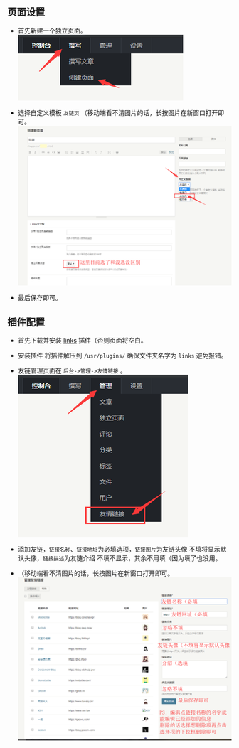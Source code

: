 ## 页面设置
- 首先新建一个独立页面。<br>
![](_media/links1.png)

- 选择自定义模板 `友链页` （移动端看不清图片的话，长按图片在新窗口打开即可。<br>
![](_media/links2.png)

- 最后保存即可。

## 插件配置
- 首先下载并安装 [links](http://www.imhan.com/archives/typecho_links_20141214/) 插件（否则页面将空白。
- 安装插件 将插件解压到 `/usr/plugins/` 确保文件夹名字为 `links` 避免报错。

- 友链管理页面在 `后台->管理->友情链接` 。<br>
![](_media/links3.png)

- 添加友链，`链接名称`、`链接地址`为必填选项，`链接图片`为友链头像 不填将显示默认头像，`链接描述`为友链介绍 不填不显示，其余不用填（因为填了也没用。
- （移动端看不清图片的话，长按图片在新窗口打开即可。<br>
![](_media/links4.png)